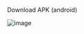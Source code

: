 Download APK (android)

![image](https://github.com/user-attachments/assets/800ad312-8f63-4445-b669-d19a8030b633)



